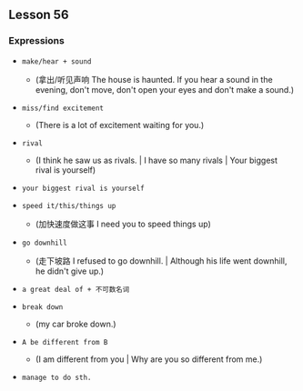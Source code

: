## Lesson 56

### Expressions

- `make/hear + sound`
  - (拿出/听见声响 The house is haunted. If you hear a sound in the evening, don't move, don't open your eyes and don't make a sound.)

- `miss/find excitement`
  - (There is a lot of excitement waiting for you.)

- `rival`
  - (I think he saw us as rivals. | I have so many rivals | Your biggest rival is yourself)

- `your biggest rival is yourself`

- `speed it/this/things up`
  - (加快速度做这事 I need you to speed things up)

- `go downhill`
  - (走下坡路 I refused to go downhill. | Although his life went downhill, he didn't give up.)

- `a great deal of + 不可数名词`

- `break down`
  - (my car broke down.)

- `A be different from B`
  - (I am different from you | Why are you so different from me.)

- `manage to do sth.`